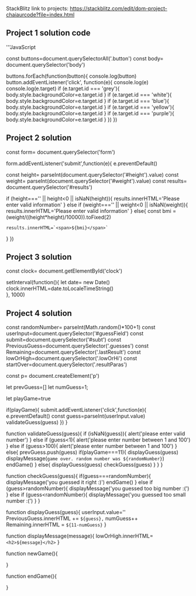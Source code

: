 StackBlitz link to projects: https://stackblitz.com/edit/dom-project-chaiaurcode?file=index.html

## Project 1 solution code 

'''JavaScript

const buttons=document.querySelectorAll('.button')
const body= document.querySelector('body')

buttons.forEach(function(button){
  console.log(button)
  button.addEventListener('click', function(e){
    console.log(e)
    console.log(e.target)
    if (e.target.id === 'grey'){
      body.style.backgroundColor=e.target.id
    }
    if (e.target.id === 'white'){
      body.style.backgroundColor=e.target.id
    }
    if (e.target.id === 'blue'){
      body.style.backgroundColor=e.target.id
    }
    if (e.target.id === 'yellow'){
      body.style.backgroundColor=e.target.id
    }
    if (e.target.id === 'purple'){
      body.style.backgroundColor=e.target.id
    }
  })
})


## Project 2 solution

const form= document.querySelector('form')

form.addEventListener('submit',function(e){
  e.preventDefault()

  const height= parseInt(document.querySelector('#height').value)
  const weight= parseInt(document.querySelector('#weight').value)
  const results= document.querySelector('#results')

  if (height==='' || height<0 || isNaN(height)){
    results.innerHTML='Please enter valid information'
  }
  else if (weight==='' || weight<0 || isNaN(weight)){
    results.innerHTML='Please enter valid information'
  }
  else{
    const bmi = (weight/((height*height)/10000)).toFixed(2)

    results.innerHTML=`<span>${bmi}</span>`
  }
})


## Project 3 solution

const clock= document.getElementById('clock')

setInterval(function(){
  let date= new Date()
  clock.innerHTML=date.toLocaleTimeString()  
}, 1000)


## Project 4 solution

const randomNumber= parseInt(Math.random()*100+1)
const userInput=document.querySelector('#guessField')
const submit=document.querySelector('#subt')
const PreviousGuess=document.querySelector('.guesses')
const Remaining=document.querySelector('.lastResult')
const lowOrHigh=document.querySelector('.lowOrHi')
const startOver=document.querySelector('.resultParas')


const p= document.createElement('p')

let prevGuess=[]
let numGuess=1;

let playGame=true

if(playGame){
  submit.addEventListener('click',function(e){
    e.preventDefault()
    const guess=parseInt(userInput.value)
    validateGuess(guess)
  })
}

function validateGuess(guess){
  if (isNaN(guess)){
    alert('please enter valid number')
  } else if (guess<1){
    alert('please enter number between 1 and 100')
  } else if (guess>100){
    alert('please enter number between 1 and 100')
  } else{
    prevGuess.push(guess)
    if(playGame===11){
      displayGuess(guess)
      displayMessage(`game over. random number was ${randomNumber}`)
      endGame()
    } else{
      displayGuess(guess)
      checkGuess(guess)
    }
  }
}

function checkGuess(guess){
  if(guess===randomNumber){
    displayMessage('you guessed it right :)')
    endGame()
  } else if (guess>randomNumber){
    displayMessage('you guessed too big number :(')
  } else if (guess<randomNumber){
    displayMessage('you guessed too small number :(')
  }
}

function displayGuess(guess){
  userInput.value=''
  PreviousGuess.innerHTML += `${guess},`
  numGuess++
  Remaining.innerHTML = `${11-numGuess}`
}

function displayMessage(message){
  lowOrHigh.innerHTML= `<h2>${message}</h2>`
}

function newGame(){

}

function endGame(){

}
